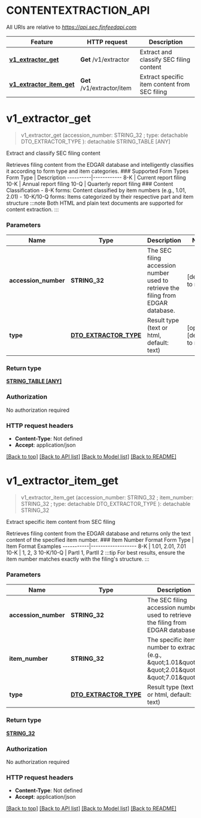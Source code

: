 # CONTENTEXTRACTION_API

All URIs are relative to *https://api.sec.finfeedapi.com*

Feature | HTTP request | Description
------------- | ------------- | -------------
[**v1_extractor_get**](CONTENTEXTRACTION_API.md#v1_extractor_get) | **Get** /v1/extractor | Extract and classify SEC filing content
[**v1_extractor_item_get**](CONTENTEXTRACTION_API.md#v1_extractor_item_get) | **Get** /v1/extractor/item | Extract specific item content from SEC filing


# **v1_extractor_get**
> v1_extractor_get (accession_number: STRING_32 ; type:  detachable DTO_EXTRACTOR_TYPE ): detachable STRING_TABLE [ANY]


Extract and classify SEC filing content

Retrieves filing content from the EDGAR database and intelligently classifies it according to form type and item categories.    ### Supported Form Types    Form Type | Description  ----------|------------  8-K      | Current report filing  10-K     | Annual report filing  10-Q     | Quarterly report filing    ### Content Classification  - 8-K forms: Content classified by item numbers (e.g., 1.01, 2.01)  - 10-K/10-Q forms: Items categorized by their respective part and item structure    :::note  Both HTML and plain text documents are supported for content extraction.  :::


### Parameters

Name | Type | Description  | Notes
------------- | ------------- | ------------- | -------------
 **accession_number** | **STRING_32**| The SEC filing accession number used to retrieve the filing from EDGAR database. | [default to null]
 **type** | [**DTO_EXTRACTOR_TYPE**](.md)| Result type (text or html, default: text) | [optional] [default to null]

### Return type

[**STRING_TABLE [ANY]**](ANY.md)

### Authorization

No authorization required

### HTTP request headers

 - **Content-Type**: Not defined
 - **Accept**: application/json

[[Back to top]](#) [[Back to API list]](../README.md#documentation-for-api-endpoints) [[Back to Model list]](../README.md#documentation-for-models) [[Back to README]](../README.md)

# **v1_extractor_item_get**
> v1_extractor_item_get (accession_number: STRING_32 ; item_number: STRING_32 ; type:  detachable DTO_EXTRACTOR_TYPE ): detachable STRING_32


Extract specific item content from SEC filing

Retrieves filing content from the EDGAR database and returns only the text content of the specified item number.    ### Item Number Format    Form Type | Item Format Examples  -----------|-------------------  8-K       | 1.01, 2.01, 7.01  10-K      | 1, 2, 3  10-K/10-Q | PartI 1, PartII 2    :::tip  For best results, ensure the item number matches exactly with the filing's structure.  :::


### Parameters

Name | Type | Description  | Notes
------------- | ------------- | ------------- | -------------
 **accession_number** | **STRING_32**| The SEC filing accession number used to retrieve the filing from EDGAR database. | [default to null]
 **item_number** | **STRING_32**| The specific item number to extract (e.g., \&quot;1.01\&quot;, \&quot;2.01\&quot;, \&quot;7.01\&quot;). | [default to null]
 **type** | [**DTO_EXTRACTOR_TYPE**](.md)| Result type (text or html, default: text) | [optional] [default to null]

### Return type

[**STRING_32**](STRING_32.md)

### Authorization

No authorization required

### HTTP request headers

 - **Content-Type**: Not defined
 - **Accept**: application/json

[[Back to top]](#) [[Back to API list]](../README.md#documentation-for-api-endpoints) [[Back to Model list]](../README.md#documentation-for-models) [[Back to README]](../README.md)

